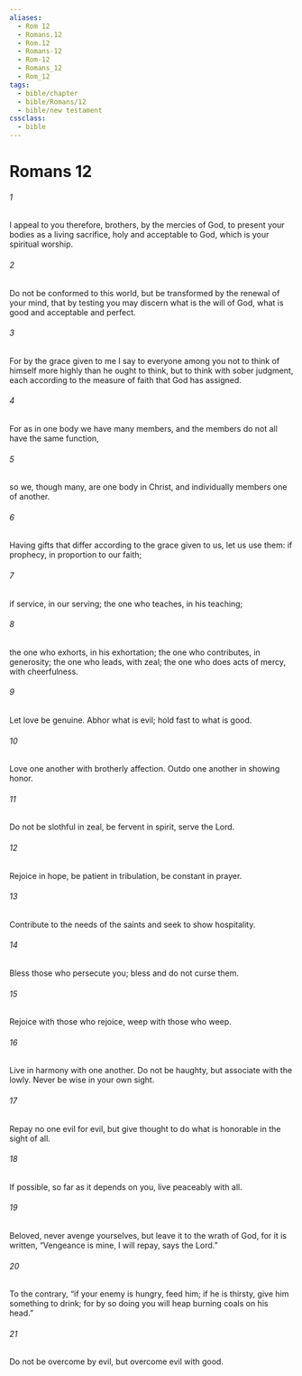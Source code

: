 ```yaml
---
aliases:
  - Rom 12
  - Romans.12
  - Rom.12
  - Romans-12
  - Rom-12
  - Romans_12
  - Rom_12
tags:
  - bible/chapter
  - bible/Romans/12
  - bible/new testament
cssclass:
  - bible
---
```


# Romans 12

###### 1
I appeal to you therefore, brothers, by the mercies of God, to present your bodies as a living sacrifice, holy and acceptable to God, which is your spiritual worship.
###### 2
Do not be conformed to this world, but be transformed by the renewal of your mind, that by testing you may discern what is the will of God, what is good and acceptable and perfect.
###### 3
For by the grace given to me I say to everyone among you not to think of himself more highly than he ought to think, but to think with sober judgment, each according to the measure of faith that God has assigned.
###### 4
For as in one body we have many members, and the members do not all have the same function,
###### 5
so we, though many, are one body in Christ, and individually members one of another.
###### 6
Having gifts that differ according to the grace given to us, let us use them: if prophecy, in proportion to our faith;
###### 7
if service, in our serving; the one who teaches, in his teaching;
###### 8
the one who exhorts, in his exhortation; the one who contributes, in generosity; the one who leads, with zeal; the one who does acts of mercy, with cheerfulness.
###### 9
Let love be genuine. Abhor what is evil; hold fast to what is good.
###### 10
Love one another with brotherly affection. Outdo one another in showing honor.
###### 11
Do not be slothful in zeal, be fervent in spirit, serve the Lord.
###### 12
Rejoice in hope, be patient in tribulation, be constant in prayer.
###### 13
Contribute to the needs of the saints and seek to show hospitality.
###### 14
Bless those who persecute you; bless and do not curse them.
###### 15
Rejoice with those who rejoice, weep with those who weep.
###### 16
Live in harmony with one another. Do not be haughty, but associate with the lowly. Never be wise in your own sight.
###### 17
Repay no one evil for evil, but give thought to do what is honorable in the sight of all.
###### 18
If possible, so far as it depends on you, live peaceably with all.
###### 19
Beloved, never avenge yourselves, but leave it to the wrath of God, for it is written, “Vengeance is mine, I will repay, says the Lord.”
###### 20
To the contrary, “if your enemy is hungry, feed him; if he is thirsty, give him something to drink; for by so doing you will heap burning coals on his head.”
###### 21
Do not be overcome by evil, but overcome evil with good.


